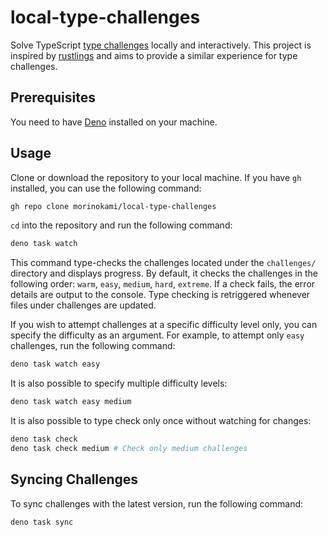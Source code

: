 # local-type-challenges

Solve TypeScript [type challenges](https://tsch.js.org/) locally and interactively. This project is inspired by [rustlings](https://rustlings.cool/) and aims to provide a similar experience for type challenges.

## Prerequisites

You need to have [Deno](https://deno.land/) installed on your machine.

## Usage

Clone or download the repository to your local machine. If you have `gh` installed, you can use the following command:

```sh
gh repo clone morinokami/local-type-challenges
```

`cd` into the repository and run the following command:

```sh
deno task watch
```

This command type-checks the challenges located under the `challenges/` directory and displays progress. By default, it checks the challenges in the following order: `warm`, `easy`, `medium`, `hard`, `extreme`. If a check fails, the error details are output to the console. Type checking is retriggered whenever files under challenges are updated.

If you wish to attempt challenges at a specific difficulty level only, you can specify the difficulty as an argument. For example, to attempt only `easy` challenges, run the following command:

```sh
deno task watch easy
```

It is also possible to specify multiple difficulty levels:

```sh
deno task watch easy medium
```

It is also possible to type check only once without watching for changes:

```sh
deno task check
deno task check medium # Check only medium challenges
```

## Syncing Challenges

To sync challenges with the latest version, run the following command:

```sh
deno task sync
```
